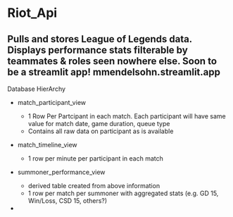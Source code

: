 # Riot_Api
Pulls and stores League of Legends data. Displays performance stats filterable by teammates & roles seen nowhere else. Soon to be a streamlit app! mmendelsohn.streamlit.app
------------------------
 



Database HierArchy


- match_participant_view
    - 1 Row Per Partcipant in each match. Each participant will have same value for match date, game duration, queue type
    - Contains all raw data on participant as is available
- match_timeline_view
    - 1 row per minute per participant in each match

- summoner_performance_view
    - derived table created from above information
    - 1 row per match per summoner with aggregated stats (e.g. GD 15, Win/Loss, CSD 15, others?)
- 
